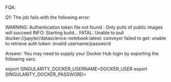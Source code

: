 FQA:

Q1: The job fails with the following error:

WARNING: Authentication token file not found : Only pulls of public images will succeed
INFO:    Starting build...
FATAL:   Unable to pull docker://jupyter/datascience-notebook:latest: conveyor failed to get: unable to retrieve auth token: invalid username/password

Answer:
You may need to supply your Docker Hub login by exporting the following vars:

export SINGULARITY_DOCKER_USERNAME=DOCKER_USER
export SINGULARITY_DOCKER_PASSWORD=<redacted>
